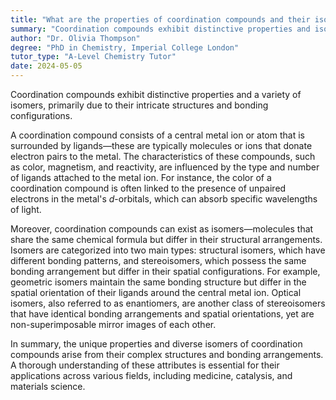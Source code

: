 ```yaml
---
title: "What are the properties of coordination compounds and their isomers?"
summary: "Coordination compounds exhibit distinctive properties and isomerism resulting from their intricate structures and bonding configurations."
author: "Dr. Olivia Thompson"
degree: "PhD in Chemistry, Imperial College London"
tutor_type: "A-Level Chemistry Tutor"
date: 2024-05-05
---
```


Coordination compounds exhibit distinctive properties and a variety of isomers, primarily due to their intricate structures and bonding configurations.

A coordination compound consists of a central metal ion or atom that is surrounded by ligands—these are typically molecules or ions that donate electron pairs to the metal. The characteristics of these compounds, such as color, magnetism, and reactivity, are influenced by the type and number of ligands attached to the metal ion. For instance, the color of a coordination compound is often linked to the presence of unpaired electrons in the metal's $d$-orbitals, which can absorb specific wavelengths of light.

Moreover, coordination compounds can exist as isomers—molecules that share the same chemical formula but differ in their structural arrangements. Isomers are categorized into two main types: structural isomers, which have different bonding patterns, and stereoisomers, which possess the same bonding arrangement but differ in their spatial configurations. For example, geometric isomers maintain the same bonding structure but differ in the spatial orientation of their ligands around the central metal ion. Optical isomers, also referred to as enantiomers, are another class of stereoisomers that have identical bonding arrangements and spatial orientations, yet are non-superimposable mirror images of each other.

In summary, the unique properties and diverse isomers of coordination compounds arise from their complex structures and bonding arrangements. A thorough understanding of these attributes is essential for their applications across various fields, including medicine, catalysis, and materials science.
    